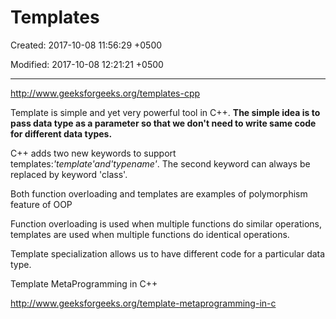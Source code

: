 # Templates

Created: 2017-10-08 11:56:29 +0500

Modified: 2017-10-08 12:21:21 +0500

---

<http://www.geeksforgeeks.org/templates-cpp>

Template is simple and yet very powerful tool in C++. **The simple idea is to pass data type as a parameter so that we don't need to write same code for different data types.**

C++ adds two new keywords to support templates:*'template'*and*'typename'*. The second keyword can always be replaced by keyword 'class'.

Both function overloading and templates are examples of polymorphism feature of OOP

Function overloading is used when multiple functions do similar operations, templates are used when multiple functions do identical operations.

Template specialization allows us to have different code for a particular data type.

Template MetaProgramming in C++

<http://www.geeksforgeeks.org/template-metaprogramming-in-c>
